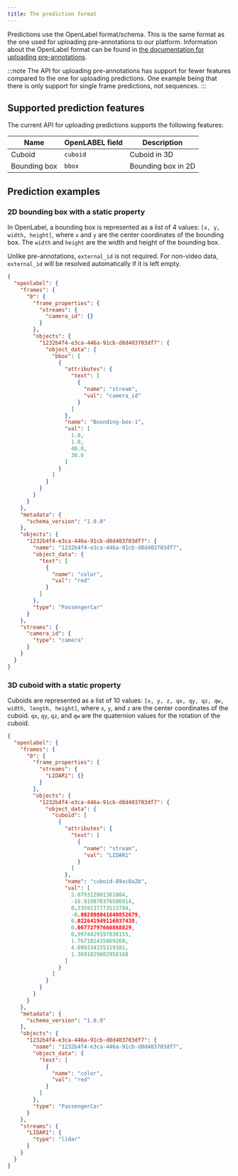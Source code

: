```yaml
---
title: The prediction format
---
```


Predictions use the OpenLabel format/schema. This is the same format as the one used for uploading pre-annotations to
our platform. Information about the OpenLabel format can be found in
[the documentation for uploading pre-annotations](../kognic-io/pre_annotations/#openlabel-support).

:::note
The API for uploading pre-annotations has support for fewer features compared to the one for
uploading predictions. One example being that there is only support for single frame predictions, not sequences.
:::

## Supported prediction features

The current API for uploading predictions supports the following features:

| Name         | OpenLABEL field | Description        |
|--------------|-----------------|--------------------|
| Cuboid       | `cuboid`        | Cuboid in 3D       |
| Bounding box | `bbox`          | Bounding box in 2D |

## Prediction examples

### 2D bounding box with a static property

In OpenLabel, a bounding box is represented as a list of 4 values: `[x, y, width, height]`, where `x` and `y` are the
center coordinates of the bounding box. The `width` and `height` are the width and height of the bounding box.

Unlike pre-annotations, `external_id` is not required. For non-video data, `external_id` will be resolved automatically
if it is left empty.

```json
{
  "openlabel": {
    "frames": {
      "0": {
        "frame_properties": {
          "streams": {
            "camera_id": {}
          }
        },
        "objects": {
          "1232b4f4-e3ca-446a-91cb-d8d403703df7": {
            "object_data": {
              "bbox": [
                {
                  "attributes": {
                    "text": [
                      {
                        "name": "stream",
                        "val": "camera_id"
                      }
                    ]
                  },
                  "name": "Bounding-box-1",
                  "val": [
                    1.0,
                    1.0,
                    40.0,
                    30.0
                  ]
                }
              ]
            }
          }
        }
      }
    },
    "metadata": {
      "schema_version": "1.0.0"
    },
    "objects": {
      "1232b4f4-e3ca-446a-91cb-d8d403703df7": {
        "name": "1232b4f4-e3ca-446a-91cb-d8d403703df7",
        "object_data": {
          "text": [
            {
              "name": "color",
              "val": "red"
            }
          ]
        },
        "type": "PassengerCar"
      }
    },
    "streams": {
      "camera_id": {
        "type": "camera"
      }
    }
  }
}
```

### 3D cuboid with a static property

Cuboids are represented as a list of 10 values: `[x, y, z, qx, qy, qz, qw, width, length, height]`, where `x`, `y`,
and `z` are the center coordinates of the cuboid. `qx`, `qy`, `qz`, and `qw` are the quaternion values for the rotation
of the cuboid.

```json
{
  "openlabel": {
    "frames": {
      "0": {
        "frame_properties": {
          "streams": {
            "LIDAR1": {}
          }
        },
        "objects": {
          "1232b4f4-e3ca-446a-91cb-d8d403703df7": {
            "object_data": {
              "cuboid": [
                {
                  "attributes": {
                    "text": [
                      {
                        "name": "stream",
                        "val": "LIDAR1"
                      }
                    ]
                  },
                  "name": "cuboid-89ac8a2b",
                  "val": [
                    2.079312801361084,
                    -18.919870376586914,
                    0.3359137773513794,
                    -0.002808041640852679,
                    0.022641949116037438,
                    0.06772797660868829,
                    0.9974429197838155,
                    1.767102435869269,
                    4.099334155319101,
                    1.3691029802958168
                  ]
                }
              ]
            }
          }
        }
      }
    },
    "metadata": {
      "schema_version": "1.0.0"
    },
    "objects": {
      "1232b4f4-e3ca-446a-91cb-d8d403703df7": {
        "name": "1232b4f4-e3ca-446a-91cb-d8d403703df7",
        "object_data": {
          "text": [
            {
              "name": "color",
              "val": "red"
            }
          ]
        },
        "type": "PassengerCar"
      }
    },
    "streams": {
      "LIDAR1": {
        "type": "lidar"
      }
    }
  }
}
```